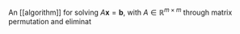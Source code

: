 
An [[algorithm]] for solving $A\mathbf{x}=\mathbf{b}$, with $A\in \mathbb{R}^{m \times m}$ through matrix permutation and eliminat